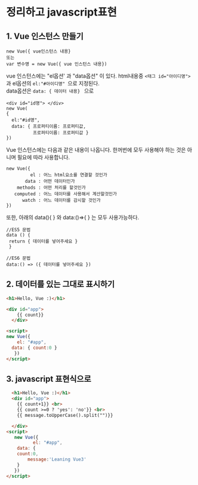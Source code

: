 # 정리하고 javascript표현

## 1. Vue 인스턴스 만들기

```
new Vue({ vue인스턴스 내용}
또는 
var 변수명 = new Vue({ vue 인스턴스 내용})
```
vue 인스턴스에는 "el옵션' 과 "data옵션" 이 있다.
html내용중 ```<태그 id="아이디명">``` 과 el옵션의 ```el:"#아이디명" ```으로 지정된다.  
data옵션은 ``` data: { 데이터 내용}  ``` 으로

```
<div id="id명"> </div>
new Vue(
{
  el:"#id명",
  data: { 프로퍼티이름: 프로퍼티값,
          프로퍼티이름: 프로퍼티값 }
})

```

Vue 인스턴스에는 다음과 같은 내용이 나옵니다. 한꺼번에 모두 사용해야 하는 것은 아니며 필요에 따라 사용합니다.
```vue
new Vue({
         el : 어느 html요소를 연결할 것인가
       data : 어떤 데이터인가
    methods : 어떤 처리를 할것인가
   computed : 어느 데이터를 사용해서 계산할것인가
      watch : 어느 데이터를 감시할 것인가
})

```

또한, 아래의 data(){ } 와 data:()=>{ } 는 모두 사용가능하다. 

```
//ES5 문법
data () {
 return { 데이터를 넣어주세요 }
 }

//ES6 문법
data:() => ({ 데이터를 넣어주세요 })
```
## 2. 데이터를 있는 그대로 표시하기 
```html
<h1>Hello, Vue :)</h1>

<div id="app">
    {{ count}}
  </div>

<script>
new Vue({
    el: "#app",
  data: { count:0 }
   })
</script>
```

## 3. javascript 표현식으로 
```html
  <h1>Hello, Vue :)</h1>
  <div id="app">
    {{ count+1}} <br>
    {{ count >=0 ? 'yes': 'no'}} <br>
    {{ message.toUpperCase().split("")}}

  </div>
<script>
   new Vue({
          el: "#app",
	data: {
	count:0,
        message:'Leaning Vue3'
	}
   })
</script>

```
